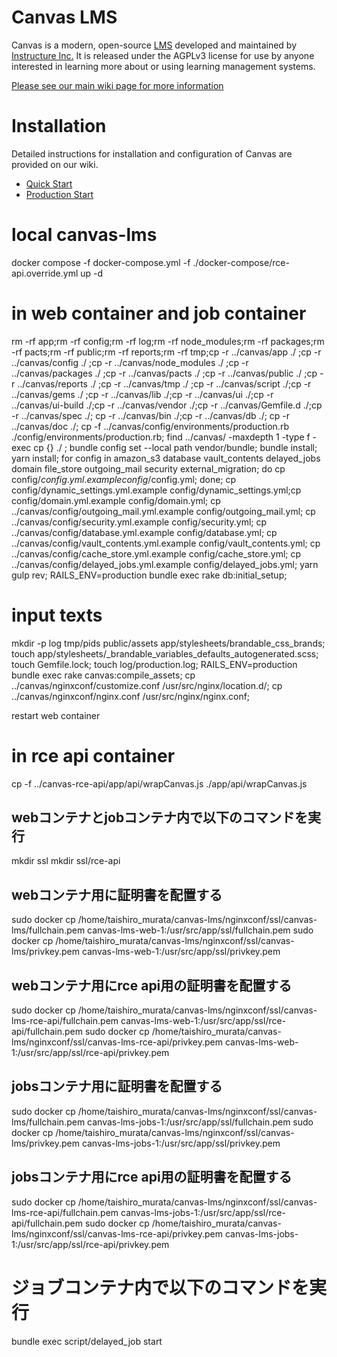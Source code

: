 Canvas LMS
======

Canvas is a modern, open-source [LMS](https://en.wikipedia.org/wiki/Learning_management_system)
developed and maintained by [Instructure Inc.](https://www.instructure.com/) It is released under the
AGPLv3 license for use by anyone interested in learning more about or using
learning management systems.

[Please see our main wiki page for more information](http://github.com/instructure/canvas-lms/wiki)

Installation
=======

Detailed instructions for installation and configuration of Canvas are provided
on our wiki.

 * [Quick Start](http://github.com/instructure/canvas-lms/wiki/Quick-Start)
 * [Production Start](http://github.com/instructure/canvas-lms/wiki/Production-Start)


# local canvas-lms
docker compose -f docker-compose.yml  -f ./docker-compose/rce-api.override.yml up -d


# in web container and job container
rm -rf app;rm -rf config;rm -rf log;rm -rf node_modules;rm -rf packages;rm -rf pacts;rm -rf public;rm -rf reports;rm -rf tmp;cp -r  ../canvas/app ./ ;cp -r  ../canvas/config ./ ;cp -r  ../canvas/node_modules ./ ;cp -r  ../canvas/packages ./ ;cp -r  ../canvas/pacts ./ ;cp -r  ../canvas/public ./ ;cp -r  ../canvas/reports ./ ;cp -r  ../canvas/tmp ./ ;cp -r ../canvas/script ./;cp -r ../canvas/gems ./ ;cp -r ../canvas/lib ./;cp -r ../canvas/ui ./;cp -r ../canvas/ui-build ./;cp -r ../canvas/vendor ./;cp -r ../canvas/Gemfile.d ./;cp -r ../canvas/spec ./;
cp -r ../canvas/bin ./;cp -r ../canvas/db ./;
cp -r ../canvas/doc ./;
cp -f ../canvas/config/environments/production.rb ./config/environments/production.rb;
find ../canvas/ -maxdepth 1 -type f -exec cp {} ./  \;
bundle config set --local path vendor/bundle;
bundle install;
yarn install;
for config in amazon_s3 database vault_contents   delayed_jobs domain file_store outgoing_mail security external_migration;   do cp config/$config.yml.example config/$config.yml; done;
cp config/dynamic_settings.yml.example config/dynamic_settings.yml;cp config/domain.yml.example config/domain.yml;
cp ../canvas/config/outgoing_mail.yml.example config/outgoing_mail.yml;
cp ../canvas/config/security.yml.example config/security.yml;
cp ../canvas/config/database.yml.example config/database.yml;
cp ../canvas/config/vault_contents.yml.example config/vault_contents.yml;
cp ../canvas/config/cache_store.yml.example config/cache_store.yml;
cp ../canvas/config/delayed_jobs.yml.example config/delayed_jobs.yml;
yarn gulp rev;
RAILS_ENV=production bundle exec rake db:initial_setup;

# input texts
mkdir -p log tmp/pids public/assets app/stylesheets/brandable_css_brands;
touch app/stylesheets/_brandable_variables_defaults_autogenerated.scss;
touch Gemfile.lock;
touch log/production.log;
RAILS_ENV=production bundle exec rake canvas:compile_assets;
cp ../canvas/nginxconf/customize.conf /usr/src/nginx/location.d/;
cp ../canvas/nginxconf/nginx.conf /usr/src/nginx/nginx.conf;

restart web container 

# in rce api container
cp -f ../canvas-rce-api/app/api/wrapCanvas.js ./app/api/wrapCanvas.js

## webコンテナとjobコンテナ内で以下のコマンドを実行

mkdir ssl
mkdir ssl/rce-api

## webコンテナ用に証明書を配置する
sudo docker cp /home/taishiro_murata/canvas-lms/nginxconf/ssl/canvas-lms/fullchain.pem canvas-lms-web-1:/usr/src/app/ssl/fullchain.pem
sudo docker cp /home/taishiro_murata/canvas-lms/nginxconf/ssl/canvas-lms/privkey.pem canvas-lms-web-1:/usr/src/app/ssl/privkey.pem

## webコンテナ用にrce api用の証明書を配置する
sudo docker cp /home/taishiro_murata/canvas-lms/nginxconf/ssl/canvas-lms-rce-api/fullchain.pem canvas-lms-web-1:/usr/src/app/ssl/rce-api/fullchain.pem
sudo docker cp /home/taishiro_murata/canvas-lms/nginxconf/ssl/canvas-lms-rce-api/privkey.pem canvas-lms-web-1:/usr/src/app/ssl/rce-api/privkey.pem

## jobsコンテナ用に証明書を配置する
sudo docker cp /home/taishiro_murata/canvas-lms/nginxconf/ssl/canvas-lms/fullchain.pem canvas-lms-jobs-1:/usr/src/app/ssl/fullchain.pem
sudo docker cp /home/taishiro_murata/canvas-lms/nginxconf/ssl/canvas-lms/privkey.pem canvas-lms-jobs-1:/usr/src/app/ssl/privkey.pem

## jobsコンテナ用にrce api用の証明書を配置する
sudo docker cp /home/taishiro_murata/canvas-lms/nginxconf/ssl/canvas-lms-rce-api/fullchain.pem canvas-lms-jobs-1:/usr/src/app/ssl/rce-api/fullchain.pem
sudo docker cp /home/taishiro_murata/canvas-lms/nginxconf/ssl/canvas-lms-rce-api/privkey.pem canvas-lms-jobs-1:/usr/src/app/ssl/rce-api/privkey.pem

# ジョブコンテナ内で以下のコマンドを実行
bundle exec script/delayed_job start